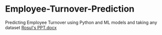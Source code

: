 # Employee-Turnover-Prediction
Predicting Employee Turnover using Python and ML models and taking any dataset 
[Rosul's PPT.docx](https://github.com/MehtabRosul/Employee-Turnover-Prediction/files/12032566/Rosul.s.PPT.docx)
